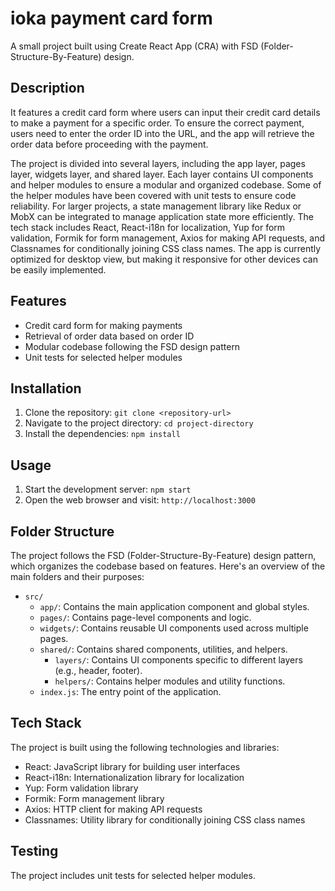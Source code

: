 # ioka payment card form

A small project built using Create React App (CRA) with FSD (Folder-Structure-By-Feature) design.

## Description

It features a credit card form where users can input their credit card details to make a payment for a specific order. To ensure the correct payment, users need to enter the order ID into the URL, and the app will retrieve the order data before proceeding with the payment.

The project is divided into several layers, including the app layer, pages layer, widgets layer, and shared layer. Each layer contains UI components and helper modules to ensure a modular and organized codebase. Some of the helper modules have been covered with unit tests to ensure code reliability. For larger projects, a state management library like Redux or MobX can be integrated to manage application state more efficiently. The tech stack includes React, React-i18n for localization, Yup for form validation, Formik for form management, Axios for making API requests, and Classnames for conditionally joining CSS class names. The app is currently optimized for desktop view, but making it responsive for other devices can be easily implemented.

## Features

- Credit card form for making payments
- Retrieval of order data based on order ID
- Modular codebase following the FSD design pattern
- Unit tests for selected helper modules

## Installation

1. Clone the repository: `git clone <repository-url>`
2. Navigate to the project directory: `cd project-directory`
3. Install the dependencies: `npm install`

## Usage

1. Start the development server: `npm start`
2. Open the web browser and visit: `http://localhost:3000`

## Folder Structure

The project follows the FSD (Folder-Structure-By-Feature) design pattern, which organizes the codebase based on features. Here's an overview of the main folders and their purposes:

- `src/`
  - `app/`: Contains the main application component and global styles.
  - `pages/`: Contains page-level components and logic.
  - `widgets/`: Contains reusable UI components used across multiple pages.
  - `shared/`: Contains shared components, utilities, and helpers.
    - `layers/`: Contains UI components specific to different layers (e.g., header, footer).
    - `helpers/`: Contains helper modules and utility functions.
  - `index.js`: The entry point of the application.

## Tech Stack

The project is built using the following technologies and libraries:

- React: JavaScript library for building user interfaces
- React-i18n: Internationalization library for localization
- Yup: Form validation library
- Formik: Form management library
- Axios: HTTP client for making API requests
- Classnames: Utility library for conditionally joining CSS class names

## Testing

The project includes unit tests for selected helper modules.
